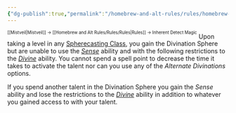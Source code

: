 ```yaml
---
{"dg-publish":true,"permalink":"/homebrew-and-alt-rules/rules/homebrew-alt-rules/inherent-detect-magic/"}
---
```


<sup><sup>[[Mistveil\|Mistveil]] → [[Homebrew and Alt Rules/Rules/Rules\|Rules]] → Inherent Detect Magic</sup></sup>
Upon taking a level in any [Spherecasting Class](http://spheresofpower.wikidot.com/), you gain the Divination Sphere but are unable to use the *[Sense](http://spheresofpower.wikidot.com/divination#toc24)* ability and with the following restrictions to the *[Divine](http://spheresofpower.wikidot.com/divination#toc0)* ability. You cannot spend a spell point to decrease the time it takes to activate the talent nor can you use any of the *Alternate Divinations* options.

If you spend another talent in the Divination Sphere you gain the *Sense* ability and lose the restrictions to the *[Divine](http://spheresofpower.wikidot.com/divination#toc0)* ability in addition to whatever you gained access to with your talent.